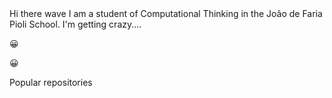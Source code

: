 </h1>Hi there wave</h1>


</h1>I am a student of Computational Thinking in the João de Faria Pioli School.</h1>


</h1>I'm getting crazy....</h1><p>&#128512;</p><p>&#128512;</p>




</h1>Popular repositories</h1>
